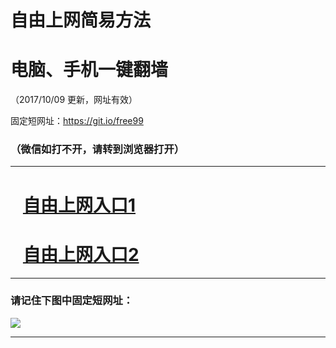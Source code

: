 ﻿# 自由上网简易方法

# 电脑、手机一键翻墙

（2017/10/09 更新，网址有效）

固定短网址：https://git.io/free99

### （微信如打不开，请转到浏览器打开）


***





# &nbsp;&nbsp; <a href="http://ft68208955.fwq-tz-1001.info/fwqtz01.html?t=10090014429 " target="_blank">自由上网入口1</a>
# &nbsp;&nbsp; <a href="http://ft2577518769.fwq-tz-1002.info/fwqtz02.html?t=10090019368 " target="_blank">自由上网入口2</a>
***

### 请记住下图中固定短网址：

<img src="https://s3-us-west-2.amazonaws.com/fwq-1001/yjfq-20170905okok.png" /> 


***

